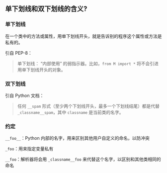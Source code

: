 ## 单下划线和双下划线的含义?

### 单下划线

在一个类中的方法或属性，用单下划线开头，就是告诉别的程序这个属性或方法是私有的。

引自 PEP-8：

>   单下划线： “内部使用” 的弱指示器。比如，`from M import *` 将不会引进用单下划线开头的对象。

### 双下划线

引自 Python 文档：

>   任何 `__spam` 形式（至少两个下划线开头，最多一个下划线结尾）都是代替 `_classname__spam`，其中 `classname` 是当前类的名字。

### 约定

`__foo__`：Python 内部的名字，用来区别其他用户自定义的命名，以防冲突

`_foo`：用来指定变量私有

`__foo`：解析器将会用 `_classname__foo` 来代替这个名字，以区别和其他类相同的命名